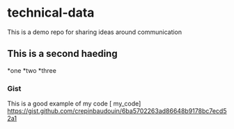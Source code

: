 # technical-data
This is a demo repo for sharing ideas around communication


## This is a second haeding

*one
*two
*three

### Gist

This is a good example of my code [ my_code] https://gist.github.com/crepinbaudouin/6ba5702263ad86648b9178bc7ecd52a1
